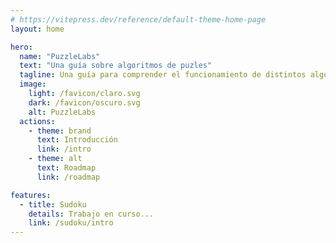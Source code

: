 ```yaml
---
# https://vitepress.dev/reference/default-theme-home-page
layout: home

hero:
  name: "PuzzleLabs"
  text: "Una guía sobre algoritmos de puzles"
  tagline: Una guía para comprender el funcionamiento de distintos algoritmos de puzles
  image:
    light: /favicon/claro.svg
    dark: /favicon/oscuro.svg
    alt: PuzzleLabs
  actions:
    - theme: brand
      text: Introducción
      link: /intro
    - theme: alt
      text: Roadmap
      link: /roadmap

features:
  - title: Sudoku
    details: Trabajo en curso...
    link: /sudoku/intro
---
```


